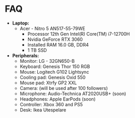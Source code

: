 # FAQ

- **Laptop:**
  - Acer - Nitro 5 AN517-55-79WE
    - Processor	12th Gen Intel(R) Core(TM) i7-12700H
    - Nvidia GeForce RTX 3060
    - Installed RAM	16.0 GB, DDR4
    - 1 TB SSD
- **Peripherals:**
  - Monitor: LG - 32GN650-B
  - Keyboard: Genesis Thor 150 RGB
  - Mouse: Logitech G102 Lightsync
  - Cooling pad: Genesis Oxid 550
  - Mouse pad: Xtrfy GP2 XXL
  - Camera: (will be used after 100 followers)
  - Microphone: Audio-Technica AT2020USB+ (soon)
  - Headphones: Apple EarPods (soon)
  - Controller: Xbox 360 and PS5
  - Desk: Ikea Utespelare
